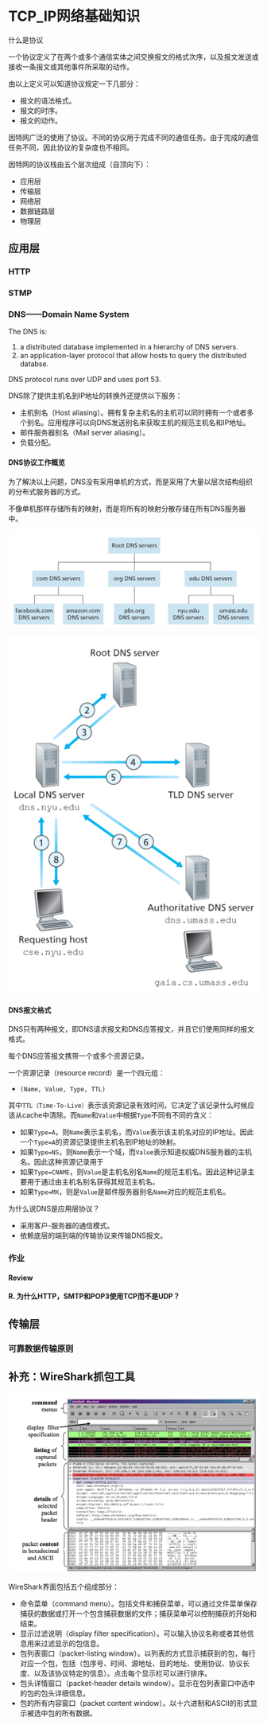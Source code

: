 # TCP_IP网络基础知识


什么是协议

一个协议定义了在两个或多个通信实体之间交换报文的格式次序，以及报文发送或接收一条报文或其他事件所采取的动作。

由以上定义可以知道协议规定一下几部分：
- 报文的语法格式。
- 报文的时序。
- 报文的动作。


因特网广泛的使用了协议。不同的协议用于完成不同的通信任务。由于完成的通信任务不同，因此协议的复杂度也不相同。


因特网的协议栈由五个层次组成（自顶向下）：
- 应用层
- 传输层
- 网络层
- 数据链路层
- 物理层


## 应用层


### HTTP

### STMP

### DNS——Domain Name System

The DNS is:
1. a distributed database implemented in a hierarchy of DNS servers.
2. an application-layer protocol that allow hosts to query the distributed databse.

DNS protocol runs over UDP and uses port 53.

DNS除了提供主机名到IP地址的转换外还提供以下服务：
- 主机别名（Host aliasing）。拥有复杂主机名的主机可以同时拥有一个或者多个别名。应用程序可以向DNS发送别名来获取主机的规范主机名和IP地址。
- 邮件服务器别名（Mail server aliasing）。
- 负载分配。


#### DNS协议工作概览

为了解决以上问题，DNS没有采用单机的方式，而是采用了大量以层次结构组织的分布式服务器的方式。

不像单机那样存储所有的映射，而是将所有的映射分散存储在所有DNS服务器中。



![hierarchy of DNS](img/TCP_IP网络基础知识_2021-08-26-16-20-49.png)

![iterative query](img/TCP_IP网络基础知识_2021-08-26-15-32-37.png)



#### DNS报文格式

DNS只有两种报文，即DNS请求报文和DNS应答报文，并且它们使用同样的报文格式。

每个DNS应答报文携带一个或多个资源记录。


一个资源记录（resource record）是一个四元组：
- `(Name, Value, Type, TTL)`

其中`TTL（Time-To-Live）`表示该资源记录有效时间，它决定了该记录什么时候应该从cache中清除。而`Name`和`Value`中根据`Type`不同有不同的含义：
- 如果`Type=A`，则`Name`表示主机名，而`Value`表示该主机名对应的IP地址。因此一个`Type=A`的资源记录提供主机名到IP地址的映射。
- 如果`Type=NS`，则`Name`表示一个域，而`Value`表示知道权威DNS服务器的主机名。因此这种资源记录用于
- 如果`Type=CNAME`，则`Value`是主机名别名`Name`的规范主机名。因此这种记录主要用于通过由主机名别名获得其规范主机名。
- 如果`Type=MX`，则是`Value`是邮件服务器别名`Name`对应的规范主机名。




为什么说DNS是应用层协议？
- 采用客户-服务器的通信模式。
- 依赖底层的端到端的传输协议来传输DNS报文。




### 作业


#### Review

**R. 为什么HTTP，SMTP和POP3使用TCP而不是UDP？**



## 传输层


### 可靠数据传输原则






## 补充：WireShark抓包工具

![WireShark](img/TCP_IP网络基础知识_2021-08-24-16-04-02.png)

WireShark界面包括五个组成部分：
- 命令菜单（command menu）。包括文件和捕获菜单，可以通过文件菜单保存捕获的数据或打开一个包含捕获数据的文件；捕获菜单可以控制捕获的开始和结束。
- 显示过滤说明（display filter specification）。可以输入协议名称或者其他信息用来过滤显示的包信息。
- 包列表窗口（packet-listing window）。以列表的方式显示捕获到的包，每行对应一个包，包括（包序号、时间、源地址、目的地址、使用协议、协议长度、以及该协议特定的信息）。点击每个显示栏可以进行排序。
- 包头详情窗口（packet-header details window）。显示在包列表窗口中选中的包的包头详细信息。
- 包的所有内容窗口（packet content window）。以十六进制和ASCII的形式显示被选中包的所有数据。







